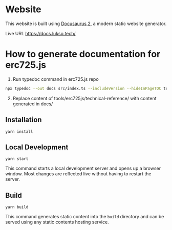 # Website

This website is built using [Docusaurus 2](https://docusaurus.io/), a modern static website generator.

Live URL <https://docs.lukso.tech/>

# How to generate documentation for erc725.js

1. Run typedoc command in erc725.js repo

```sh
npx typedoc --out docs src/index.ts --includeVersion --hideInPageTOC true --sort visibility
```

2. Replace content of tools/erc725js/technical-reference/ with content generated in docs/
## Installation

```console
yarn install
```

## Local Development

```console
yarn start
```

This command starts a local development server and opens up a browser window. Most changes are reflected live without having to restart the server.

## Build

```console
yarn build
```

This command generates static content into the `build` directory and can be served using any static contents hosting service.

